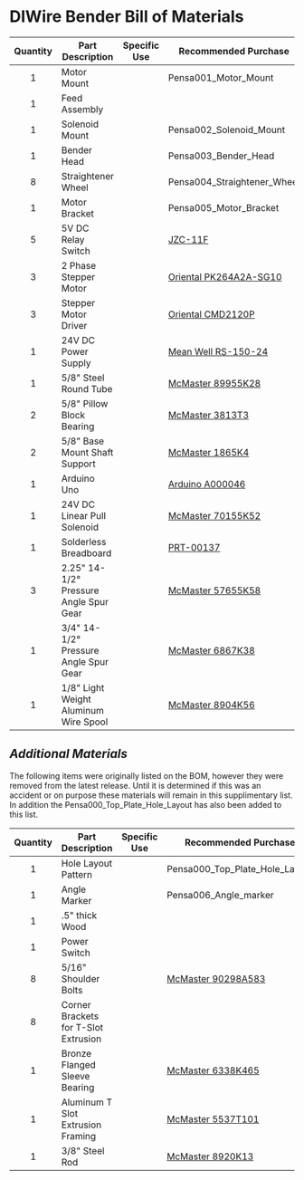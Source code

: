# DIWire Bender Bill of Materials

Quantity | Part Description | Specific Use | Recommended Purchase
:---:| --- | --- | ---
1 | Motor Mount |  | Pensa001_Motor_Mount
1 | Feed Assembly |  | 
1 | Solenoid Mount |  | Pensa002_Solenoid_Mount
1 | Bender Head |  | Pensa003_Bender_Head
8 | Straightener Wheel |  |	Pensa004_Straightener_Wheel	
1 | Motor Bracket	|  | Pensa005_Motor_Bracket
5 | 5V DC Relay Switch |  | [JZC-11F](https://www.sparkfun.com/products/100)
3 | 2 Phase Stepper Motor |  | [Oriental PK264A2A-SG10](http://catalog.orientalmotor.com/item/stepping-motors/pk-series-stepping-motors/pk264a2a-sg10?&seo=110)
3 | Stepper Motor Driver |  | [Oriental CMD2120P](http://catalog.orientalmotor.com/item/all-categories/stepping-motor-drivers/cmd2120p?cid=1002&prodid=3001063&itemid=25729&backtoname=Item+%23+PK256-02A&pane=sb&bc=100%7C1066%7C1068%7C3001048x)
1 | 24V DC Power Supply |  | [Mean Well RS-150-24](http://www.mouser.com/ProductDetail/Mean-Well/RS-150-24/?qs=pqZ7J9Gt/moBc0skIPftUw==)
1 | 5/8" Steel Round Tube |  | [McMaster 89955K28](http://www.mcmaster.com/#catalog/119/3666/=lhs0vi)
2 | 5/8" Pillow Block Bearing |  | [McMaster 3813T3](http://www.mcmaster.com/#catalog/119/1154/=lhs100)
2 | 5/8" Base Mount Shaft Support |  | [McMaster 1865K4](http://www.mcmaster.com/#catalog/119/1080/=lhs15l)
1 | Arduino Uno |  | [Arduino A000046](http://www.mouser.com/ProductDetail/Arduino/A000046/?qs=sGAEpiMZZMs0PWRNvpRp0PJ72gAZeyzN)
1 | 24V DC Linear Pull Solenoid |  | [McMaster 70155K52](http://www.mcmaster.com/#catalog/119/1013/=lhs1kz)
1 | Solderless Breadboard |  | [PRT-00137](https://www.sparkfun.com/products/137)
3 | 2.25" 14-1/2° Pressure Angle Spur Gear |  | [McMaster 57655K58](http://www.mcmaster.com/#catalog/119/1065/=lhs1ut)
1 | 3/4" 14-1/2° Pressure Angle Spur Gear |  | [McMaster 6867K38](http://www.mcmaster.com/#catalog/119/1065/=lhs1zp)
1 | 1/8" Light Weight Aluminum Wire Spool |  | [McMaster 8904K56](http://www.mcmaster.com/#catalog/119/3733/=lhs23c)

## _Additional Materials_

The following items were originally listed on the BOM, however they were removed from the latest release. Until it is determined if this was an accident or on purpose these materials will remain in this supplimentary list. In addition the Pensa000_Top_Plate_Hole_Layout has also been added to this list.

Quantity | Part Description | Specific Use | Recommended Purchase
:---:| --- | --- | ---
1 | Hole Layout Pattern |  | Pensa000_Top_Plate_Hole_Layout
1 | Angle Marker |  | Pensa006_Angle_marker	
1 | .5" thick Wood |  | 
1 | Power Switch |  | 
8 | 5/16" Shoulder Bolts |  | [McMaster 90298A583](http://www.mcmaster.com/#catalog/119/3074/=lhsamx)
8 | Corner Brackets for T-Slot Extrusion |  |
1 | Bronze Flanged Sleeve Bearing |  | [McMaster 6338K465](http://www.mcmaster.com/#catalog/119/1120/=lhsarv)
1 | Aluminum T Slot Extrusion Framing |  | [McMaster 5537T101](http://www.mcmaster.com/#catalog/119/1910/=lhsawk)
1 | 3/8" Steel Rod	 |  | [McMaster 8920K13](http://www.mcmaster.com/#catalog/119/3653/=lhsb6i)  